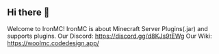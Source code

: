 ## Hi there 👋
Welcome to IronMC!  IronMC is about Minecraft Server Plugins(.jar) and supports plugins. 
Our Discord: https://discord.gg/d8KJs9tEWg
Our Wiki: https://woolmc.codedesign.app/
<!--

**Here are some ideas to get you started:**

🙋‍♀️ A short introduction - what is your organization all about?
🌈 Contribution guidelines - how can the community get involved?
👩‍💻 Useful resources - where can the community find your docs? Is there anything else the community should know?
🍿 Fun facts - what does your team eat for breakfast?
🧙 Remember, you can do mighty things with the power of [Markdown](https://docs.github.com/github/writing-on-github/getting-started-with-writing-and-formatting-on-github/basic-writing-and-formatting-syntax)
-->
